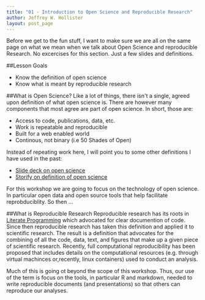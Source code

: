 ```yaml
---
title: "01 - Introduction to Open Science and Reproducible Research"
author: Jeffrey W. Hollister
layout: post_page
---
```


Before we get to the fun stuff, I want to make sure we are all on the same page on what we mean when we talk about Open Science and reproducible Research.  No excercises for this section.  Just a few slides and definitions.  

##Lesson Goals
  - Know the definition of open science
  - Know what is meant by reproducible research
  
##What is Open Science?
Like a lot of things, there isn't a single, agreed upon definition of what open science is.  There are however many components that most agree are part of open science.  In short, those are: 

  - Access to code, publications, data, etc.
  - Work is repeatable and reproducible
  - Built for a web enabled world
  - Continous, not binary (i.e 50 Shades of Open)
  
Instead of repeating work here, I will point you to some other definitions I have used in the past:

  - [Slide deck on open science](http://jwhollister.com/open_science_neers/#(2))
  - [Storify on definition of open science](https://storify.com/jhollist/what-is-the-definition-of-open-science)

For this workshop we are going to focus on the technology of open science.  In particular open data and open source tools that help facilitate reprobduciblity.  So then ...

##What is Reproducible Research
Reproducible research has its roots in [Literate Programming](http://www.literateprogramming.com/) which advocated for clear documention of code.  Since then reproducible research has taken this definition and applied it to scientific research.  The result is a definition that advocates for the combining of all the code, data, text, and figures that make up a given piece of scientific research.  Recently, full computational reproducibility has been proposed that includes details on the computational resources (e.g. through virtual machinces or,recently, linux containers) used to conduct an analysis.  

Much of this is going ot beyond the scope of this workshop. Thus, our use of the term is  focus on the tools, in particular R and markdown, needed to write reproducible documents (and presentations) so that others can reproduce our analyses.  



